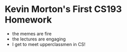 # Kevin Morton's First CS193 Homework

- the memes are fire
- the lectures are engaging
- I get to meet upperclassmen in CS!
